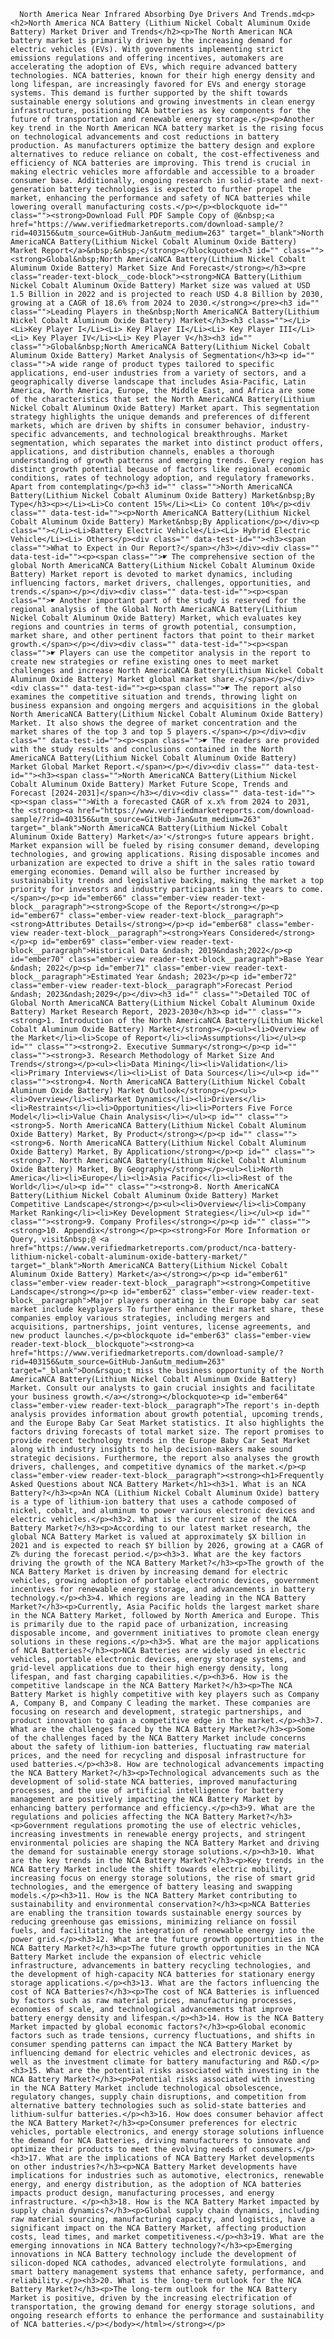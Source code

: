       North America Near Infrared Absorbing Dye Drivers And Trends.md<p> <h2>North America NCA Battery (Lithium Nickel Cobalt Aluminum Oxide Battery) Market Driver and Trends</h2><p>The North American NCA battery market is primarily driven by the increasing demand for electric vehicles (EVs). With governments implementing strict emissions regulations and offering incentives, automakers are accelerating the adoption of EVs, which require advanced battery technologies. NCA batteries, known for their high energy density and long lifespan, are increasingly favored for EVs and energy storage systems. This demand is further supported by the shift towards sustainable energy solutions and growing investments in clean energy infrastructure, positioning NCA batteries as key components for the future of transportation and renewable energy storage.</p><p>Another key trend in the North American NCA battery market is the rising focus on technological advancements and cost reductions in battery production. As manufacturers optimize the battery design and explore alternatives to reduce reliance on cobalt, the cost-effectiveness and efficiency of NCA batteries are improving. This trend is crucial in making electric vehicles more affordable and accessible to a broader consumer base. Additionally, ongoing research in solid-state and next-generation battery technologies is expected to further propel the market, enhancing the performance and safety of NCA batteries while lowering overall manufacturing costs.</p></p><blockquote id="" class=""><strong>Download Full PDF Sample Copy of @&nbsp;<a href="https://www.verifiedmarketreports.com/download-sample/?rid=403156&utm_source=GitHub-Jan&utm_medium=263" target="_blank">North AmericaNCA Battery(Lithium Nickel Cobalt Aluminum Oxide Battery) Market Report</a>&nbsp;&nbsp;</strong></blockquote><h3 id="" class=""><strong>Global&nbsp;North AmericaNCA Battery(Lithium Nickel Cobalt Aluminum Oxide Battery) Market Size And Forecast</strong></h3><pre class="reader-text-block__code-block"><strong>NCA Battery(Lithium Nickel Cobalt Aluminum Oxide Battery) Market size was valued at USD 1.5 Billion in 2022 and is projected to reach USD 4.8 Billion by 2030, growing at a CAGR of 18.6% from 2024 to 2030.</strong></pre><h3 id="" class="">Leading Players in the&nbsp;North AmericaNCA Battery(Lithium Nickel Cobalt Aluminum Oxide Battery) Market</h3><h3 class=""></Li><Li>Key Player I</Li><Li> Key Player II</Li><Li> Key Player III</Li><Li> Key Player IV</Li><Li> Key Player V</h3><h3 id="" class="">Global&nbsp;North AmericaNCA Battery(Lithium Nickel Cobalt Aluminum Oxide Battery) Market Analysis of Segmentation</h3><p id="" class="">A wide range of product types tailored to specific applications, end-user industries from a variety of sectors, and a geographically diverse landscape that includes Asia-Pacific, Latin America, North America, Europe, the Middle East, and Africa are some of the characteristics that set the North AmericaNCA Battery(Lithium Nickel Cobalt Aluminum Oxide Battery) Market apart. This segmentation strategy highlights the unique demands and preferences of different markets, which are driven by shifts in consumer behavior, industry-specific advancements, and technological breakthroughs. Market segmentation, which separates the market into distinct product offers, applications, and distribution channels, enables a thorough understanding of growth patterns and emerging trends. Every region has distinct growth potential because of factors like regional economic conditions, rates of technology adoption, and regulatory frameworks. Apart from contemplating</p><h3 id="" class="">North AmericaNCA Battery(Lithium Nickel Cobalt Aluminum Oxide Battery) Market&nbsp;By Type</h3><p></Li><Li>Co content 15%</Li><Li> Co content 10%</p><div class="" data-test-id=""><p>North AmericaNCA Battery(Lithium Nickel Cobalt Aluminum Oxide Battery) Market&nbsp;By Application</p></div><p class=""></Li><Li>Battery Electric Vehicle</Li><Li> Hybrid Electric Vehicle</Li><Li> Others</p><div class="" data-test-id=""><h3><span class="">What to Expect in Our Report?</span></h3></div><div class="" data-test-id=""><p><span class="">☛ The comprehensive section of the global North AmericaNCA Battery(Lithium Nickel Cobalt Aluminum Oxide Battery) Market report is devoted to market dynamics, including influencing factors, market drivers, challenges, opportunities, and trends.</span></p></div><div class="" data-test-id=""><p><span class="">☛ Another important part of the study is reserved for the regional analysis of the Global North AmericaNCA Battery(Lithium Nickel Cobalt Aluminum Oxide Battery) Market, which evaluates key regions and countries in terms of growth potential, consumption, market share, and other pertinent factors that point to their market growth.</span></p></div><div class="" data-test-id=""><p><span class="">☛ Players can use the competitor analysis in the report to create new strategies or refine existing ones to meet market challenges and increase North AmericaNCA Battery(Lithium Nickel Cobalt Aluminum Oxide Battery) Market global market share.</span></p></div><div class="" data-test-id=""><p><span class="">☛ The report also examines the competitive situation and trends, throwing light on business expansion and ongoing mergers and acquisitions in the global North AmericaNCA Battery(Lithium Nickel Cobalt Aluminum Oxide Battery) Market. It also shows the degree of market concentration and the market shares of the top 3 and top 5 players.</span></p></div><div class="" data-test-id=""><p><span class="">☛ The readers are provided with the study results and conclusions contained in the North AmericaNCA Battery(Lithium Nickel Cobalt Aluminum Oxide Battery) Market Global Market Report.</span></p></div><div class="" data-test-id=""><h3><span class="">North AmericaNCA Battery(Lithium Nickel Cobalt Aluminum Oxide Battery) Market Future Scope, Trends and Forecast [2024-2031]</span></h3></div><div class="" data-test-id=""><p><span class="">With a forecasted CAGR of x.x% from 2024 to 2031, the <strong><a href="https://www.verifiedmarketreports.com/download-sample/?rid=403156&utm_source=GitHub-Jan&utm_medium=263" target="_blank">North AmericaNCA Battery(Lithium Nickel Cobalt Aluminum Oxide Battery) Market</a>'</strong>s future appears bright. Market expansion will be fueled by rising consumer demand, developing technologies, and growing applications. Rising disposable incomes and urbanization are expected to drive a shift in the sales ratio toward emerging economies. Demand will also be further increased by sustainability trends and legislative backing, making the market a top priority for investors and industry participants in the years to come.</span></p><p id="ember66" class="ember-view reader-text-block__paragraph"><strong>Scope of the Report</strong></p><p id="ember67" class="ember-view reader-text-block__paragraph"><strong>Attributes Details</strong></p><p id="ember68" class="ember-view reader-text-block__paragraph"><strong>Years Considered</strong></p><p id="ember69" class="ember-view reader-text-block__paragraph">Historical Data &ndash; 2019&ndash;2022</p><p id="ember70" class="ember-view reader-text-block__paragraph">Base Year &ndash; 2022</p><p id="ember71" class="ember-view reader-text-block__paragraph">Estimated Year &ndash; 2023</p><p id="ember72" class="ember-view reader-text-block__paragraph">Forecast Period &ndash; 2023&ndash;2029</p></div><h3 id="" class="">Detailed TOC of Global North AmericaNCA Battery(Lithium Nickel Cobalt Aluminum Oxide Battery) Market Research Report, 2023-2030</h3><p id="" class=""><strong>1. Introduction of the North AmericaNCA Battery(Lithium Nickel Cobalt Aluminum Oxide Battery) Market</strong></p><ul><li>Overview of the Market</li><li>Scope of Report</li><li>Assumptions</li></ul><p id="" class=""><strong>2. Executive Summary</strong></p><p id="" class=""><strong>3. Research Methodology of Market Size And Trends</strong></p><ul><li>Data Mining</li><li>Validation</li><li>Primary Interviews</li><li>List of Data Sources</li></ul><p id="" class=""><strong>4. North AmericaNCA Battery(Lithium Nickel Cobalt Aluminum Oxide Battery) Market Outlook</strong></p><ul><li>Overview</li><li>Market Dynamics</li><li>Drivers</li><li>Restraints</li><li>Opportunities</li><li>Porters Five Force Model</li><li>Value Chain Analysis</li></ul><p id="" class=""><strong>5. North AmericaNCA Battery(Lithium Nickel Cobalt Aluminum Oxide Battery) Market, By Product</strong></p><p id="" class=""><strong>6. North AmericaNCA Battery(Lithium Nickel Cobalt Aluminum Oxide Battery) Market, By Application</strong></p><p id="" class=""><strong>7. North AmericaNCA Battery(Lithium Nickel Cobalt Aluminum Oxide Battery) Market, By Geography</strong></p><ul><li>North America</li><li>Europe</li><li>Asia Pacific</li><li>Rest of the World</li></ul><p id="" class=""><strong>8. North AmericaNCA Battery(Lithium Nickel Cobalt Aluminum Oxide Battery) Market Competitive Landscape</strong></p><ul><li>Overview</li><li>Company Market Ranking</li><li>Key Development Strategies</li></ul><p id="" class=""><strong>9. Company Profiles</strong></p><p id="" class=""><strong>10. Appendix</strong></p><p><strong>For More Information or Query, visit&nbsp;@ <a href="https://www.verifiedmarketreports.com/product/nca-battery-lithium-nickel-cobalt-aluminum-oxide-battery-market/" target="_blank">North AmericaNCA Battery(Lithium Nickel Cobalt Aluminum Oxide Battery) Market</a></strong></p><p id="ember61" class="ember-view reader-text-block__paragraph"><strong>Competitive Landscape</strong></p><p id="ember62" class="ember-view reader-text-block__paragraph">Major players operating in the Europe baby car seat market include keyplayers To further enhance their market share, these companies employ various strategies, including mergers and acquisitions, partnerships, joint ventures, license agreements, and new product launches.</p><blockquote id="ember63" class="ember-view reader-text-block__blockquote"><strong><a href="https://www.verifiedmarketreports.com/download-sample/?rid=403156&utm_source=GitHub-Jan&utm_medium=263" target="_blank">Don&rsquo;t miss the business opportunity of the North AmericaNCA Battery(Lithium Nickel Cobalt Aluminum Oxide Battery) Market. Consult our analysts to gain crucial insights and facilitate your business growth.</a></strong></blockquote><p id="ember64" class="ember-view reader-text-block__paragraph">The report's in-depth analysis provides information about growth potential, upcoming trends, and the Europe Baby Car Seat Market statistics. It also highlights the factors driving forecasts of total market size. The report promises to provide recent technology trends in the Europe Baby Car Seat Market along with industry insights to help decision-makers make sound strategic decisions. Furthermore, the report also analyses the growth drivers, challenges, and competitive dynamics of the market.</p><p class="ember-view reader-text-block__paragraph"><strong><h1>Frequently Asked Questions about NCA Battery Market</h1><h3>1. What is an NCA Battery?</h3><p>An NCA (Lithium Nickel Cobalt Aluminum Oxide) battery is a type of lithium-ion battery that uses a cathode composed of nickel, cobalt, and aluminum to power various electronic devices and electric vehicles.</p><h3>2. What is the current size of the NCA Battery Market?</h3><p>According to our latest market research, the global NCA Battery Market is valued at approximately $X billion in 2021 and is expected to reach $Y billion by 2026, growing at a CAGR of Z% during the forecast period.</p><h3>3. What are the key factors driving the growth of the NCA Battery Market?</h3><p>The growth of the NCA Battery Market is driven by increasing demand for electric vehicles, growing adoption of portable electronic devices, government incentives for renewable energy storage, and advancements in battery technology.</p><h3>4. Which regions are leading in the NCA Battery Market?</h3><p>Currently, Asia Pacific holds the largest market share in the NCA Battery Market, followed by North America and Europe. This is primarily due to the rapid pace of urbanization, increasing disposable income, and government initiatives to promote clean energy solutions in these regions.</p><h3>5. What are the major applications of NCA Batteries?</h3><p>NCA Batteries are widely used in electric vehicles, portable electronic devices, energy storage systems, and grid-level applications due to their high energy density, long lifespan, and fast charging capabilities.</p><h3>6. How is the competitive landscape in the NCA Battery Market?</h3><p>The NCA Battery Market is highly competitive with key players such as Company A, Company B, and Company C leading the market. These companies are focusing on research and development, strategic partnerships, and product innovation to gain a competitive edge in the market.</p><h3>7. What are the challenges faced by the NCA Battery Market?</h3><p>Some of the challenges faced by the NCA Battery Market include concerns about the safety of lithium-ion batteries, fluctuating raw material prices, and the need for recycling and disposal infrastructure for used batteries.</p><h3>8. How are technological advancements impacting the NCA Battery Market?</h3><p>Technological advancements such as the development of solid-state NCA batteries, improved manufacturing processes, and the use of artificial intelligence for battery management are positively impacting the NCA Battery Market by enhancing battery performance and efficiency.</p><h3>9. What are the regulations and policies affecting the NCA Battery Market?</h3><p>Government regulations promoting the use of electric vehicles, increasing investments in renewable energy projects, and stringent environmental policies are shaping the NCA Battery Market and driving the demand for sustainable energy storage solutions.</p><h3>10. What are the key trends in the NCA Battery Market?</h3><p>Key trends in the NCA Battery Market include the shift towards electric mobility, increasing focus on energy storage solutions, the rise of smart grid technologies, and the emergence of battery leasing and swapping models.</p><h3>11. How is the NCA Battery Market contributing to sustainability and environmental conservation?</h3><p>NCA Batteries are enabling the transition towards sustainable energy sources by reducing greenhouse gas emissions, minimizing reliance on fossil fuels, and facilitating the integration of renewable energy into the power grid.</p><h3>12. What are the future growth opportunities in the NCA Battery Market?</h3><p>The future growth opportunities in the NCA Battery Market include the expansion of electric vehicle infrastructure, advancements in battery recycling technologies, and the development of high-capacity NCA batteries for stationary energy storage applications.</p><h3>13. What are the factors influencing the cost of NCA Batteries?</h3><p>The cost of NCA Batteries is influenced by factors such as raw material prices, manufacturing processes, economies of scale, and technological advancements that improve battery energy density and lifespan.</p><h3>14. How is the NCA Battery Market impacted by global economic factors?</h3><p>Global economic factors such as trade tensions, currency fluctuations, and shifts in consumer spending patterns can impact the NCA Battery Market by influencing demand for electric vehicles and electronic devices, as well as the investment climate for battery manufacturing and R&D.</p><h3>15. What are the potential risks associated with investing in the NCA Battery Market?</h3><p>Potential risks associated with investing in the NCA Battery Market include technological obsolescence, regulatory changes, supply chain disruptions, and competition from alternative battery technologies such as solid-state batteries and lithium-sulfur batteries.</p><h3>16. How does consumer behavior affect the NCA Battery Market?</h3><p>Consumer preferences for electric vehicles, portable electronics, and energy storage solutions influence the demand for NCA Batteries, driving manufacturers to innovate and optimize their products to meet the evolving needs of consumers.</p><h3>17. What are the implications of NCA Battery Market developments on other industries?</h3><p>NCA Battery Market developments have implications for industries such as automotive, electronics, renewable energy, and energy distribution, as the adoption of NCA batteries impacts product design, manufacturing processes, and energy infrastructure. </p><h3>18. How is the NCA Battery Market impacted by supply chain dynamics?</h3><p>Global supply chain dynamics, including raw material sourcing, manufacturing capacity, and logistics, have a significant impact on the NCA Battery Market, affecting production costs, lead times, and market competitiveness.</p><h3>19. What are the emerging innovations in NCA Battery technology?</h3><p>Emerging innovations in NCA Battery technology include the development of silicon-doped NCA cathodes, advanced electrolyte formulations, and smart battery management systems that enhance safety, performance, and reliability.</p><h3>20. What is the long-term outlook for the NCA Battery Market?</h3><p>The long-term outlook for the NCA Battery Market is positive, driven by the increasing electrification of transportation, the growing demand for energy storage solutions, and ongoing research efforts to enhance the performance and sustainability of NCA batteries.</p></body></html></strong></p>
